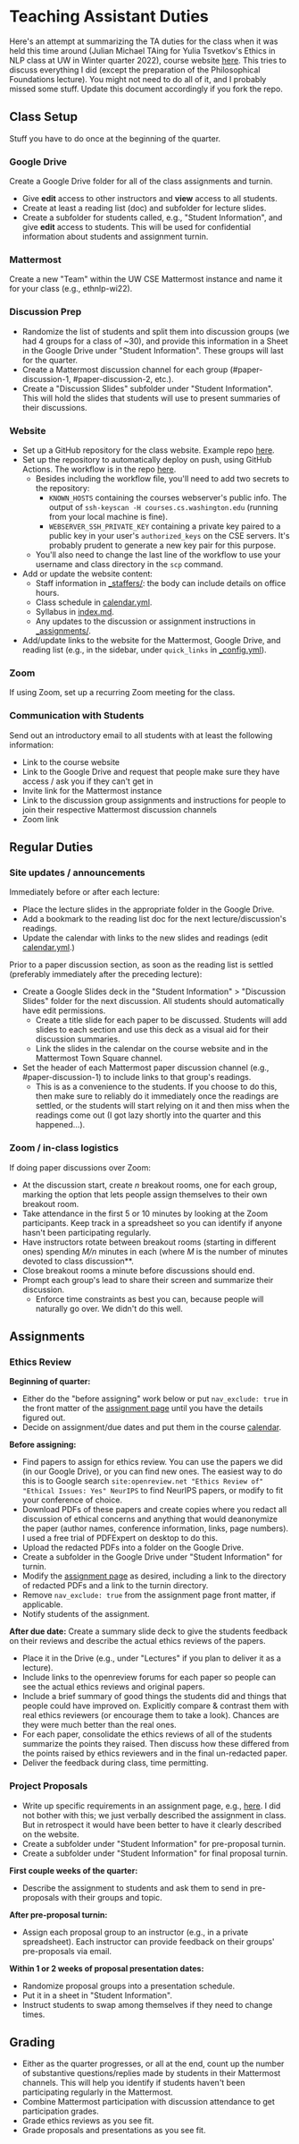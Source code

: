 # Teaching Assistant Duties

Here's an attempt at summarizing the TA duties for the class when it was held this time around
(Julian Michael TAing for Yulia Tsvetkov's Ethics in NLP class at UW in Winter quarter 2022), course
website [here](https://courses.cs.washington.edu/courses/cse599d1/22wi/).
This tries to discuss everything I did (except the preparation of the Philosophical Foundations
lecture). You might not need to do all of it, and I probably missed some stuff.
Update this document accordingly if you fork the repo.

## Class Setup

Stuff you have to do once at the beginning of the quarter.

### Google Drive

Create a Google Drive folder for all of the class assignments and turnin.
* Give **edit** access to other instructors and **view** access to all students.
* Create at least a reading list (doc) and subfolder for lecture slides.
* Create a subfolder for students called, e.g., "Student Information", and give **edit** access to students. This will be used for confidential information about students and assignment turnin.

### Mattermost

Create a new "Team" within the UW CSE Mattermost instance and name it for your class (e.g., ethnlp-wi22).

### Discussion Prep

* Randomize the list of students and split them into discussion groups (we had 4 groups for a class of ~30), and provide this information in a Sheet in the Google Drive under "Student Information". These groups will last for the quarter.
* Create a Mattermost discussion channel for each group (#paper-discussion-1, #paper-discussion-2, etc.).
* Create a "Discussion Slides" subfolder under "Student Information". This will hold the slides that students will use to present summaries of their discussions.

### Website

* Set up a GitHub repository for the class website. Example repo [here](https://github.com/julianmichael/ethnlp-wi22/).
* Set up the repository to automatically deploy on push, using GitHub Actions. The workflow is in the repo [here](https://github.com/julianmichael/ethnlp-wi22/blob/main/.github/workflows/build_and_deploy.yml). 
    * Besides including the workflow file, you'll need to add two secrets to the repository:
        * `KNOWN_HOSTS` containing the courses webserver's public info. The output of `ssh-keyscan -H courses.cs.washington.edu` (running from your local machine is fine).
        * `WEBSERVER_SSH_PRIVATE_KEY` containing a private key paired to a public key in your user's `authorized_keys` on the CSE servers. It's probably prudent to generate a new key pair for this purpose.
    * You'll also need to change the last line of the workflow to use your username and class directory in the `scp` command.
* Add or update the website content:
  * Staff information in [_staffers/](_staffers/): the body can include details on office hours.
  * Class schedule in [calendar.yml](_data/calendar.yml).
  * Syllabus in [index.md](index.md).
  * Any updates to the discussion or assignment instructions in [_assignments/](__assignments/).
* Add/update links to the website for the Mattermost, Google Drive, and reading list (e.g., in the sidebar, under `quick_links` in [_config.yml](_config.yml)).

### Zoom

If using Zoom, set up a recurring Zoom meeting for the class.

### Communication with Students

Send out an introductory email to all students with at least the following information:
* Link to the course website
* Link to the Google Drive and request that people make sure they have access / ask you if they can't get in
* Invite link for the Mattermost instance
* Link to the discussion group assignments and instructions for people to join their respective Mattermost discussion channels
* Zoom link

## Regular Duties

### Site updates / announcements

Immediately before or after each lecture:
* Place the lecture slides in the appropriate folder in the Google Drive.
* Add a bookmark to the reading list doc for the next lecture/discussion's readings.
* Update the calendar with links to the new slides and readings (edit [calendar.yml](_data/calendar.yml_).)

Prior to a paper discussion section, as soon as the reading list is settled (preferably immediately after the preceding lecture):
* Create a Google Slides deck in the "Student Information" > "Discussion Slides" folder for the next discussion. All students should automatically have edit permissions.
  * Create a title slide for each paper to be discussed. Students will add slides to each section and use this deck as a visual aid for their discussion summaries.
  * Link the slides in the calendar on the course website and in the Mattermost Town Square channel.
* Set the header of each Mattermost paper discussion channel (e.g., #paper-discussion-1) to include links to that group's readings.
  * This is as a convenience to the students. If you choose to do this, then make sure to reliably do it immediately once the readings are settled, or the students will start relying on it and then miss when the readings come out (I got lazy shortly into the quarter and this happened...).

### Zoom / in-class logistics

If doing paper discussions over Zoom:
* At the discussion start, create _n_ breakout rooms, one for each group, marking the option that lets people assign themselves to their own breakout room.
* Take attendance in the first 5 or 10 minutes by looking at the Zoom participants. Keep track in a spreadsheet so you can identify if anyone hasn't been participating regularly.
* Have instructors rotate between breakout rooms (starting in different ones) spending _M/n_ minutes in each (where _M_ is the number of minutes devoted to class discussion**.
* Close breakout rooms a minute before discussions should end.
* Prompt each group's lead to share their screen and summarize their discussion.
  * Enforce time constraints as best you can, because people will naturally go over. We didn't do this well.

## Assignments

### Ethics Review

**Beginning of quarter:**
* Either do the "before assigning" work below or put `nav_exclude: true` in the front matter of the [assignment page](_assignments/ethics_review.md) until you have the details figured out.
* Decide on assignment/due dates and put them in the course [calendar](_data/calendar.yml).

**Before assigning:**
* Find papers to assign for ethics review. You can use the papers we did (in our Google Drive), or you can find new ones. The easiest way to do this is to Google search `site:openreview.net "Ethics Review of" "Ethical Issues: Yes" NeurIPS` to find NeurIPS papers, or modify to fit your conference of choice.
* Download PDFs of these papers and create copies where you redact all discussion of ethical concerns and anything that would deanonymize the paper (author names, conference information, links, page numbers). I used a free trial of PDFExpert on desktop to do this.
* Upload the redacted PDFs into a folder on the Google Drive.
* Create a subfolder in the Google Drive under "Student Information" for turnin.
* Modify the [assignment page](_assignments/ethics_review.md) as desired, including a link to the directory of redacted PDFs and a link to the turnin directory.
* Remove `nav_exclude: true` from the assignment page front matter, if applicable.
* Notify students of the assignment.

**After due date:** Create a summary slide deck to give the students feedback on their reviews and describe the actual ethics reviews of the papers.
* Place it in the Drive (e.g., under "Lectures" if you plan to deliver it as a lecture).
* Include links to the openreview forums for each paper so people can see the actual ethics reviews and original papers.
* Include a brief summary of good things the students did and things that people could have improved on. Explicitly compare & contrast them with real ethics reviewers (or encourage them to take a look). Chances are they were much better than the real ones.
* For each paper, consolidate the ethics reviews of all of the students summarize the points they raised. Then discuss how these differed from the points raised by ethics reviewers and in the final un-redacted paper.
* Deliver the feedback during class, time permitting.

### Project Proposals

* Write up specific requirements in an assignment page, e.g., [here](_assignments/project_proposal.md). I did not bother with this; we just verbally described the assignment in class. But in retrospect it would have been better to have it clearly described on the website.
* Create a subfolder under "Student Information" for pre-proposal turnin.
* Create a subfolder under "Student Information" for final proposal turnin.

**First couple weeks of the quarter:**
* Describe the assignment to students and ask them to send in pre-proposals with their groups and topic.

**After pre-proposal turnin:**
* Assign each proposal group to an instructor (e.g., in a private spreadsheet). Each instructor can provide feedback on their groups' pre-proposals via email.

**Within 1 or 2 weeks of proposal presentation dates:**
* Randomize proposal groups into a presentation schedule.
* Put it in a sheet in "Student Information".
* Instruct students to swap among themselves if they need to change times.

## Grading

* Either as the quarter progresses, or all at the end, count up the number of substantive questions/replies made by students in their Mattermost channels. This will help you identify if students haven't been participating regularly in the Mattermost.
* Combine Mattermost participation with discussion attendance to get participation grades.
* Grade ethics reviews as you see fit.
* Grade proposals and presentations as you see fit.

